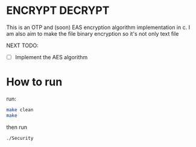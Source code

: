 # ENCRYPT DECRYPT

This is an OTP and (soon) EAS encryption algorithm implementation in c.
I am also aim to make the file binary encryption so it's not only text file

NEXT TODO: 
- [ ] Implement the AES algorithm


# How to run

run: 
```bash
make clean
make
```
then run 
```bash
./Security
```